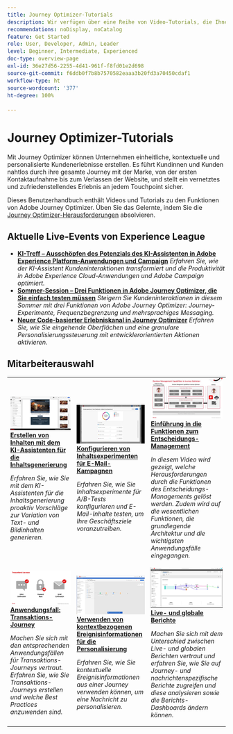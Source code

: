 ```yaml
---
title: Journey Optimizer-Tutorials
description: Wir verfügen über eine Reihe von Video-Tutorials, die Ihnen zeigen, wie Sie die Vorteile von Journey Optimizer nutzen können.
recommendations: noDisplay, noCatalog
feature: Get Started
role: User, Developer, Admin, Leader
level: Beginner, Intermediate, Experienced
doc-type: overview-page
exl-id: 36e27d56-2255-4d41-961f-f8fd01e2d698
source-git-commit: f6ddb0f7b8b7570582eaaa3b20fd3a70450cdaf1
workflow-type: ht
source-wordcount: '377'
ht-degree: 100%

---
```



# Journey Optimizer-Tutorials

Mit Journey Optimizer können Unternehmen einheitliche, kontextuelle und personalisierte Kundenerlebnisse erstellen. Es führt Kundinnen und Kunden nahtlos durch ihre gesamte Journey mit der Marke, von der ersten Kontaktaufnahme bis zum Verlassen der Website, und stellt ein vernetztes und zufriedenstellendes Erlebnis an jedem Touchpoint sicher.

Dieses Benutzerhandbuch enthält Videos und Tutorials zu den Funktionen von Adobe Journey Optimizer. Üben Sie das Gelernte, indem Sie die [Journey Optimizer-Herausforderungen](https://experienceleague.adobe.com/de/docs/journey-optimizer-learn/challenges/introduction-and-prerequisites) absolvieren.

<div id="recs-overview-body-1"></div>
<div id="recs-overview-body-2"></div>
<div id="recs-overview-body-3"></div>
<div id="recs-overview-body-4"></div>
<div id="recs-overview-body-5"></div>
<div id="recs-overview-body-6"></div>

<div id="events-section">

## Aktuelle Live-Events von Experience League

* **[KI-Treff – Ausschöpfen des Potenzials des KI-Assistenten in Adobe Experience Platform-Anwendungen und Campaign](https://experienceleague.adobe.com/de/docs/events/experience-league-live-recordings/episodes/exl-live-episode-09-26-24)**
  *Erfahren Sie, wie der KI-Assistent Kundeninteraktionen transformiert und die Produktivität in Adobe Experience Cloud-Anwendungen und Adobe Campaign optimiert.*
* **[Sommer-Session – Drei Funktionen in Adobe Journey Optimizer, die Sie einfach testen müssen](https://experienceleague.adobe.com/de/docs/events/experience-league-live-recordings/episodes/exl-live-episode-08-28-24)**
  *Steigern Sie Kundeninteraktionen in diesem Sommer mit drei Funktionen von Adobe Journey Optimizer: Journey-Experimente, Frequenzbegrenzung und mehrsprachiges Messaging.*
* **[Neuer Code-basierter Erlebniskanal in Journey Optimizer](https://experienceleague.adobe.com/de/docs/events/experience-league-live-recordings/episodes/exl-live-episode-04-24-24)**
  *Erfahren Sie, wie Sie eingehende Oberflächen und eine granulare Personalisierungssteuerung mit entwicklerorientierten Aktionen aktivieren.*

</div>

<div id="staff-picks-section">

## Mitarbeiterauswahl

<table>
<tr>
    <td>
    <a href="../content-management/create-content-using-ai-assistant-for-content-generation.md">
      <img alt="Generieren von Inhalten mit dem KI-Assistenten für die Inhaltsgenerierung (Video)" src="../assets/3434635.jpg"/>
    </a>
    <div>
      <a href="../content-management/create-content-using-ai-assistant-for-content-generation.md">
    <strong>Erstellen von Inhalten mit dem KI-Assistenten für die Inhaltsgenerierung</strong>
    </a>
    </div>
    <p>
    <em>Erfahren Sie, wie Sie mit dem KI-Assistenten für die Inhaltsgenerierung proaktiv Vorschläge zur Variation von Text- und Bildinhalten generieren.
</em>
    <p>
  </td>
    <td>
    <a href="../experimentation/content-experiments-for-emails.md">
      <img alt="Konfigurieren von Inhaltsexperimenten für E-Mail-Kampagnen (Video)" src="../assets/3419893.jpeg"/>
    </a>
    <div>
      <a href="../experimentation/content-experiments-for-emails.md">
    <strong>Konfigurieren von Inhaltsexperimenten für E-Mail-Kampagnen </strong>
    </a>
    </div>
    <p>
    <em>Erfahren Sie, wie Sie Inhaltsexperimente für A/B-Tests konfigurieren und E-Mail-Inhalte testen, um Ihre Geschäftsziele voranzutreiben.</em>
    <p>
  </td>
  </td>
    <td>
    <a href="../decision-management/create-decisions.md">
      <img alt="Einführung in die Funktionen zum Entscheidungs-Management" src="../assets/326961.jpg"/>
    </a>
    <div>
      <a href="../decision-management/create-decisions.md">
    <strong>Einführung in die Funktionen zum Entscheidungs-Management </strong>
    </a>
    </div>
    <p>
    <em>In diesem Video wird gezeigt, welche Herausforderungen durch die Funktionen des Entscheidungs-Managements gelöst werden. Zudem wird auf die wesentlichen Funktionen, die grundlegende Architektur und die wichtigsten Anwendungsfälle eingegangen.

</em>
    <p>
  </td>
</tr>
<tr>
  <td>
    <a href="../create-journeys/use-case-transactional-journey.md">
      <img alt="Anwendungsfall: Transaktions-Journey " src="../assets/334202.jpeg"/>
    </a>
    <div>
      <a href="../create-journeys/use-case-transactional-journey.md">
    <strong>Anwendungsfall: Transaktions-Journey </strong>
    </a>
    </div>
    <p>
    <em>Machen Sie sich mit den entsprechenden Anwendungsfällen für Transaktions-Journeys vertraut. Erfahren Sie, wie Sie Transaktions-Journeys erstellen und welche Best Practices anzuwenden sind.</em>
    <p>
  </td>
    <td>
    <a href="../personalize-content/use-contextual-event-information-for-personalization.md">
      <img alt="Verwenden von kontextuellen Ereignisinformationen für die Personalisierung" src="../assets/334165.jpg"/>
    </a>
    <div>
      <a href="../personalize-content/use-contextual-event-information-for-personalization.md">
    <strong>Verwenden von kontextbezogenen Ereignisinformationen für die Personalisierung </strong>
    </a>
    </div>
    <p>
    <em>Erfahren Sie, wie Sie kontextuelle Ereignisinformationen aus einer Journey verwenden können, um eine Nachricht zu personalisieren.</em>
    <p>
  </td>
  </td>
    <td>
    <a href="../report-and-monitor/live-and-global-reports.md">
      <img alt="Live- und globale Berichte" src="../assets/334108.jpg"/>
    </a>
    <div>
      <a href="../report-and-monitor/live-and-global-reports.md">
    <strong>Live- und globale Berichte </strong>
    </a>
    </div>
    <p>
    <em>Machen Sie sich mit dem Unterschied zwischen Live- und globalen Berichten vertraut und erfahren Sie, wie Sie auf Journey- und nachrichtenspezifische Berichte zugreifen und diese analysieren sowie die Berichts-Dashboards ändern können.

</em>
    <p>
  </td>
</tr>
</table>
</div>

